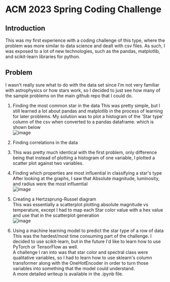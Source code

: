 # ACM 2023 Spring Coding Challenge
## Introduction
This was my first experience with a coding challenge of this type, where the problem was more similar to data science and dealt with csv files.
As such, I was exposed to a lot of new technologies, such as the pandas, matplotlib, and scikit-learn libraries for python.

## Problem
I wasn't really sure what to do with the data set since I'm not very familiar with astrophysics or how stars work, so I decided to just see how many of the sample problems on the main github repo that I could do.  
1. Finding the most common star in the data  This was pretty simple, but I still learned a lot about pandas and matplotlib in the process of learning for later problems.
My solution was to plot a histogram of the 'Star type' column of the csv when converted to a pandas dataframe. which is shown below  
![image](https://i.imgur.com/mRXltm3.png)  

2. Finding correlations in the data  
3. This was pretty much identical with the first problem, only difference being that instead of plotting a histogram of one variable, I plotted a scatter plot against two variables.
4. Finding which properties are most influential in classifying a star's type  
After looking at the graphs, I saw that Absolute magnitude, luminosity, and radius were the most influential  
![image](https://i.imgur.com/fglRArI.png)
4. Creating a Hertzsprung-Russel diagram  
This was essentially a scatterplot plotting absolute magnitude vs temperature, except I had to map each Star color value with a hex value and use that in the scatterplot generation  
![image](https://i.imgur.com/LejGf5A.png)  
5. Using a machine learning model to predict the star type of a row of data  
This was the hardest/most time consuming part of the challenge. I decided to use scikit-learn, but in the future I'd like to learn how to use PyTorch or TensorFlow as well.  
A challenge I ran into was that star color and spectral class were qualitative variables, so I had to learn how to use sklearn's column transformer along with the OneHotEncoder in order to turn those variables into something that the model could understand.  
A more detailed writeup is available in the .ipynb file.
